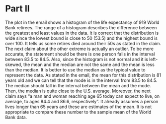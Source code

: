 # Part II
The plot in the email shows a histogram of the life expectancy of 919 World Bank retirees. 
The range of a histogram describes the difference between the greatest and least values in the data. It is correct that the distribution is wide since the lowest bound is close to 50 (53.5) and the highest bound is over 100.  It tells us some retires died around their 50s as stated in the claim.  
The next claim about the other extreme is actually an outlier. To be more accurate, the statement should be there is one person falls in the interval between 83.5 to 84.5. 
Also, since the histogram is not normal and it is left-skewed, the mean and the median are not the same and the mean is less than the median. It is better to use the median as the typical value to represent the data. As stated in the email, the mean for this distribution is 81 years old and we can tell that the mode is in the interval from 83.5 to 84.5. The median should fall in the interval between the mean and the mode. Then, the median is quite close to the U.S. average. 
Moreover, the next claim says “a man and woman reaching age 65 today can expect to live, on average, to ages 84.4 and 86.6, respectively”. It already assumes a person lives longer than 65 years and these are estimates of the mean.  It is not appropriate to compare these number to the sample mean of the World Bank data. 
